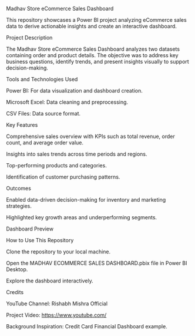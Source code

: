 Madhav Store eCommerce Sales Dashboard

This repository showcases a Power BI project analyzing eCommerce sales data to derive actionable insights and create an interactive dashboard.

Project Description

The Madhav Store eCommerce Sales Dashboard analyzes two datasets containing order and product details. The objective was to address key business questions, identify trends, and present insights visually to support decision-making.

Tools and Technologies Used

Power BI: For data visualization and dashboard creation.

Microsoft Excel: Data cleaning and preprocessing.

CSV Files: Data source format.

Key Features

Comprehensive sales overview with KPIs such as total revenue, order count, and average order value.

Insights into sales trends across time periods and regions.

Top-performing products and categories.

Identification of customer purchasing patterns.

Outcomes

Enabled data-driven decision-making for inventory and marketing strategies.

Highlighted key growth areas and underperforming segments.

Dashboard Preview



How to Use This Repository

Clone the repository to your local machine.

Open the MADHAV ECOMMERCE SALES DASHBOARD.pbix file in Power BI Desktop.

Explore the dashboard interactively.

Credits

YouTube Channel: Rishabh Mishra Official

Project Video: https://www.youtube.com/

Background Inspiration: Credit Card Financial Dashboard example.
